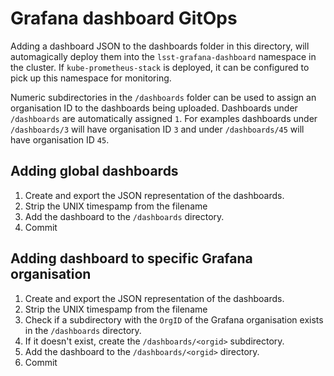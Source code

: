 # Grafana dashboard GitOps

Adding a dashboard JSON to the dashboards folder in this directory, will
automagically deploy them into the `lsst-grafana-dashboard` namespace in the
cluster. If `kube-prometheus-stack` is deployed, it can be configured to pick up
this namespace for monitoring.

Numeric subdirectories in the `/dashboards` folder can be used to assign an
organisation ID to the dashboards being uploaded. Dashboards under `/dashboards`
are automatically assigned `1`. For examples dashboards under `/dashboards/3`
will have organisation ID `3` and under `/dashboards/45` will have organisation
ID `45`.

## Adding global dashboards

1. Create and export the JSON representation of the dashboards.
2. Strip the UNIX timespamp from the filename
3. Add the dashboard to the `/dashboards` directory.
4. Commit

## Adding dashboard to specific Grafana organisation

1. Create and export the JSON representation of the dashboards.
2. Strip the UNIX timespamp from the filename
3. Check if a subdirectory with the `OrgID` of the Grafana organisation exists in
   the `/dashboards` directory.
3. If it doesn't exist, create the `/dashboards/<orgid>` subdirectory.
4. Add the dashboard to the `/dashboards/<orgid>` directory.
5. Commit
